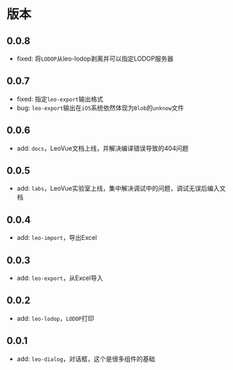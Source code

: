 版本
====

0.0.8
-----
- fixed: 将`LODOP`从leo-lodop剥离并可以指定LODOP服务器

0.0.7
-----
- fixed: 指定`leo-export`输出格式
- bug: `leo-export`输出在`iOS`系统依然体现为`Blob`的`unknow`文件

0.0.6
-----
- add: `docs`，LeoVue文档上线，并解决编译错误导致的404问题

0.0.5
-----
- add: `labs`，LeoVue实验室上线，集中解决调试中的问题，调试无误后编入文档

0.0.4
-----
- add: `leo-import`，导出Excel


0.0.3
-----
- add: `leo-export`，从Excel导入

0.0.2
-----
- add: `leo-lodop`，`LODOP`打印

0.0.1
-----
- add: `leo-dialog`，对话框，这个是很多组件的基础
